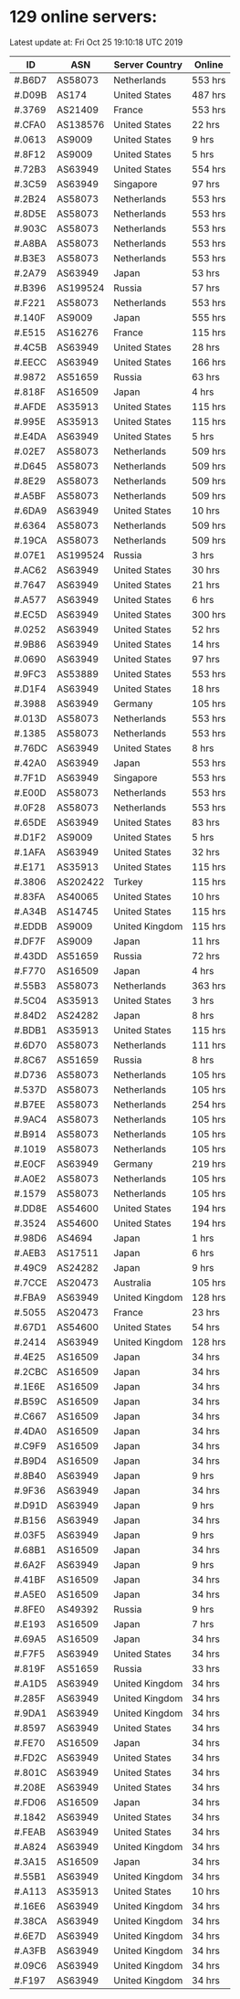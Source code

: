# 129 online servers:

Latest update at: Fri Oct 25 19:10:18 UTC 2019

| ID | ASN | Server Country | Online |
| -- | --- | -------------- | ------ |
| #.B6D7 | AS58073 | Netherlands | 553 hrs |
| #.D09B | AS174 | United States | 487 hrs |
| #.3769 | AS21409 | France | 553 hrs |
| #.CFA0 | AS138576 | United States | 22 hrs |
| #.0613 | AS9009 | United States | 9 hrs |
| #.8F12 | AS9009 | United States | 5 hrs |
| #.72B3 | AS63949 | United States | 554 hrs |
| #.3C59 | AS63949 | Singapore | 97 hrs |
| #.2B24 | AS58073 | Netherlands | 553 hrs |
| #.8D5E | AS58073 | Netherlands | 553 hrs |
| #.903C | AS58073 | Netherlands | 553 hrs |
| #.A8BA | AS58073 | Netherlands | 553 hrs |
| #.B3E3 | AS58073 | Netherlands | 553 hrs |
| #.2A79 | AS63949 | Japan | 53 hrs |
| #.B396 | AS199524 | Russia | 57 hrs |
| #.F221 | AS58073 | Netherlands | 553 hrs |
| #.140F | AS9009 | Japan | 555 hrs |
| #.E515 | AS16276 | France | 115 hrs |
| #.4C5B | AS63949 | United States | 28 hrs |
| #.EECC | AS63949 | United States | 166 hrs |
| #.9872 | AS51659 | Russia | 63 hrs |
| #.818F | AS16509 | Japan | 4 hrs |
| #.AFDE | AS35913 | United States | 115 hrs |
| #.995E | AS35913 | United States | 115 hrs |
| #.E4DA | AS63949 | United States | 5 hrs |
| #.02E7 | AS58073 | Netherlands | 509 hrs |
| #.D645 | AS58073 | Netherlands | 509 hrs |
| #.8E29 | AS58073 | Netherlands | 509 hrs |
| #.A5BF | AS58073 | Netherlands | 509 hrs |
| #.6DA9 | AS63949 | United States | 10 hrs |
| #.6364 | AS58073 | Netherlands | 509 hrs |
| #.19CA | AS58073 | Netherlands | 509 hrs |
| #.07E1 | AS199524 | Russia | 3 hrs |
| #.AC62 | AS63949 | United States | 30 hrs |
| #.7647 | AS63949 | United States | 21 hrs |
| #.A577 | AS63949 | United States | 6 hrs |
| #.EC5D | AS63949 | United States | 300 hrs |
| #.0252 | AS63949 | United States | 52 hrs |
| #.9B86 | AS63949 | United States | 14 hrs |
| #.0690 | AS63949 | United States | 97 hrs |
| #.9FC3 | AS53889 | United States | 553 hrs |
| #.D1F4 | AS63949 | United States | 18 hrs |
| #.3988 | AS63949 | Germany | 105 hrs |
| #.013D | AS58073 | Netherlands | 553 hrs |
| #.1385 | AS58073 | Netherlands | 553 hrs |
| #.76DC | AS63949 | United States | 8 hrs |
| #.42A0 | AS63949 | Japan | 553 hrs |
| #.7F1D | AS63949 | Singapore | 553 hrs |
| #.E00D | AS58073 | Netherlands | 553 hrs |
| #.0F28 | AS58073 | Netherlands | 553 hrs |
| #.65DE | AS63949 | United States | 83 hrs |
| #.D1F2 | AS9009 | United States | 5 hrs |
| #.1AFA | AS63949 | United States | 32 hrs |
| #.E171 | AS35913 | United States | 115 hrs |
| #.3806 | AS202422 | Turkey | 115 hrs |
| #.83FA | AS40065 | United States | 10 hrs |
| #.A34B | AS14745 | United States | 115 hrs |
| #.EDDB | AS9009 | United Kingdom | 115 hrs |
| #.DF7F | AS9009 | Japan | 11 hrs |
| #.43DD | AS51659 | Russia | 72 hrs |
| #.F770 | AS16509 | Japan | 4 hrs |
| #.55B3 | AS58073 | Netherlands | 363 hrs |
| #.5C04 | AS35913 | United States | 3 hrs |
| #.84D2 | AS24282 | Japan | 8 hrs |
| #.BDB1 | AS35913 | United States | 115 hrs |
| #.6D70 | AS58073 | Netherlands | 111 hrs |
| #.8C67 | AS51659 | Russia | 8 hrs |
| #.D736 | AS58073 | Netherlands | 105 hrs |
| #.537D | AS58073 | Netherlands | 105 hrs |
| #.B7EE | AS58073 | Netherlands | 254 hrs |
| #.9AC4 | AS58073 | Netherlands | 105 hrs |
| #.B914 | AS58073 | Netherlands | 105 hrs |
| #.1019 | AS58073 | Netherlands | 105 hrs |
| #.E0CF | AS63949 | Germany | 219 hrs |
| #.A0E2 | AS58073 | Netherlands | 105 hrs |
| #.1579 | AS58073 | Netherlands | 105 hrs |
| #.DD8E | AS54600 | United States | 194 hrs |
| #.3524 | AS54600 | United States | 194 hrs |
| #.98D6 | AS4694 | Japan | 1 hrs |
| #.AEB3 | AS17511 | Japan | 6 hrs |
| #.49C9 | AS24282 | Japan | 9 hrs |
| #.7CCE | AS20473 | Australia | 105 hrs |
| #.FBA9 | AS63949 | United Kingdom | 128 hrs |
| #.5055 | AS20473 | France | 23 hrs |
| #.67D1 | AS54600 | United States | 54 hrs |
| #.2414 | AS63949 | United Kingdom | 128 hrs |
| #.4E25 | AS16509 | Japan | 34 hrs |
| #.2CBC | AS16509 | Japan | 34 hrs |
| #.1E6E | AS16509 | Japan | 34 hrs |
| #.B59C | AS16509 | Japan | 34 hrs |
| #.C667 | AS16509 | Japan | 34 hrs |
| #.4DA0 | AS16509 | Japan | 34 hrs |
| #.C9F9 | AS16509 | Japan | 34 hrs |
| #.B9D4 | AS16509 | Japan | 34 hrs |
| #.8B40 | AS63949 | Japan | 9 hrs |
| #.9F36 | AS63949 | Japan | 34 hrs |
| #.D91D | AS63949 | Japan | 9 hrs |
| #.B156 | AS63949 | Japan | 34 hrs |
| #.03F5 | AS63949 | Japan | 9 hrs |
| #.68B1 | AS16509 | Japan | 34 hrs |
| #.6A2F | AS63949 | Japan | 9 hrs |
| #.41BF | AS16509 | Japan | 34 hrs |
| #.A5E0 | AS16509 | Japan | 34 hrs |
| #.8FE0 | AS49392 | Russia | 9 hrs |
| #.E193 | AS16509 | Japan | 7 hrs |
| #.69A5 | AS16509 | Japan | 34 hrs |
| #.F7F5 | AS63949 | United States | 34 hrs |
| #.819F | AS51659 | Russia | 33 hrs |
| #.A1D5 | AS63949 | United Kingdom | 34 hrs |
| #.285F | AS63949 | United Kingdom | 34 hrs |
| #.9DA1 | AS63949 | United Kingdom | 34 hrs |
| #.8597 | AS63949 | United States | 34 hrs |
| #.FE70 | AS16509 | Japan | 34 hrs |
| #.FD2C | AS63949 | United States | 34 hrs |
| #.801C | AS63949 | United States | 34 hrs |
| #.208E | AS63949 | United States | 34 hrs |
| #.FD06 | AS16509 | Japan | 34 hrs |
| #.1842 | AS63949 | United States | 34 hrs |
| #.FEAB | AS63949 | United States | 34 hrs |
| #.A824 | AS63949 | United Kingdom | 34 hrs |
| #.3A15 | AS16509 | Japan | 34 hrs |
| #.55B1 | AS63949 | United Kingdom | 34 hrs |
| #.A113 | AS35913 | United States | 10 hrs |
| #.16E6 | AS63949 | United Kingdom | 34 hrs |
| #.38CA | AS63949 | United Kingdom | 34 hrs |
| #.6E7D | AS63949 | United Kingdom | 34 hrs |
| #.A3FB | AS63949 | United Kingdom | 34 hrs |
| #.09C6 | AS63949 | United Kingdom | 34 hrs |
| #.F197 | AS63949 | United Kingdom | 34 hrs |

